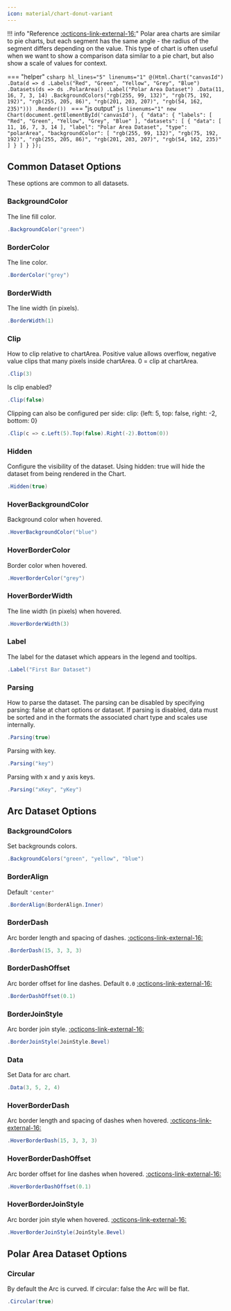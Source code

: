 ```yaml
---
icon: material/chart-donut-variant
---
```


!!! info "Reference [:octicons-link-external-16:](https://www.chartjs.org/docs/latest/charts/polar.html)"
	Polar area charts are similar to pie charts, but each segment has the same angle - the radius of the segment differs depending on the value.
	This type of chart is often useful when we want to show a comparison data similar to a pie chart, but also show a scale of values for context.

<script src="https://cdn.jsdelivr.net/npm/chart.js"></script>
<canvas id="canvasId"></canvas>
<script>
new Chart(document.getElementById('canvasId'),
    {
	  "data": {
		"labels": [
		  "Red",
		  "Green",
		  "Yellow",
		  "Grey",
		  "Blue"
		],
		"datasets": [
		  {
			"data": [
			  11,
			  16,
			  7,
			  3,
			  14
			],
			"label": "Polar Area Dataset",
			"type": "polarArea",
			"backgroundColor": [
			  "rgb(255, 99, 132)",
			  "rgb(75, 192, 192)",
			  "rgb(255, 205, 86)",
			  "rgb(201, 203, 207)",
			  "rgb(54, 162, 235)"
			]
		  }
		]
	  }
	});
</script>

=== "helper"
	```csharp hl_lines="5" linenums="1"
	@(Html.Chart("canvasId")
	.Data(d => d
		.Labels("Red", "Green", "Yellow", "Grey", "Blue")
		.Datasets(ds => ds
			.PolarArea()
			.Label("Polar Area Dataset")
			.Data(11, 16, 7, 3, 14)
			.BackgroundColors("rgb(255, 99, 132)", "rgb(75, 192, 192)", "rgb(255, 205, 86)", "rgb(201, 203, 207)", "rgb(54, 162, 235)")))
	.Render())
	```
=== "js output"
	```js linenums="1"
	new Chart(document.getElementById('canvasId'),
    {
	  "data": {
		"labels": [
		  "Red",
		  "Green",
		  "Yellow",
		  "Grey",
		  "Blue"
		],
		"datasets": [
		  {
			"data": [
			  11,
			  16,
			  7,
			  3,
			  14
			],
			"label": "Polar Area Dataset",
			"type": "polarArea",
			"backgroundColor": [
			  "rgb(255, 99, 132)",
			  "rgb(75, 192, 192)",
			  "rgb(255, 205, 86)",
			  "rgb(201, 203, 207)",
			  "rgb(54, 162, 235)"
			]
		  }
		]
	  }
	});
	```

## Common Dataset Options
These options are common to all datasets.

### BackgroundColor
The line fill color.
```csharp
.BackgroundColor("green")
```

### BorderColor
The line color.
```csharp
.BorderColor("grey")
```

### BorderWidth
The line width (in pixels).
```csharp
.BorderWidth(1)
```

### Clip
How to clip relative to chartArea. Positive value allows overflow, negative value clips that many pixels inside chartArea.
0 = clip at chartArea.
```csharp
.Clip(3)
```
Is clip enabled?
```csharp
.Clip(false)
```
Clipping can also be configured per side: clip: {left: 5, top: false, right: -2, bottom: 0}
```csharp
.Clip(c => c.Left(5).Top(false).Right(-2).Bottom(0))
```

### Hidden
Configure the visibility of the dataset. Using hidden: true will hide the dataset from being rendered in the Chart.
```csharp
.Hidden(true)
```

### HoverBackgroundColor
Background color when hovered.
```csharp
.HoverBackgroundColor("blue")
```

### HoverBorderColor
Border color when hovered.
```csharp
.HoverBorderColor("grey")
```

### HoverBorderWidth
The line width (in pixels) when hovered.
```csharp
.HoverBorderWidth(3)
```

### Label
The label for the dataset which appears in the legend and tooltips.
```csharp
.Label("First Bar Dataset")
```

### Parsing
How to parse the dataset. The parsing can be disabled by specifying parsing: false at chart options or dataset. 
If parsing is disabled, data must be sorted and in the formats the associated chart type and scales use internally.
```csharp
.Parsing(true)
```
Parsing with key.
```csharp
.Parsing("key")
```
Parsing with x and y axis keys.
```csharp
.Parsing("xKey", "yKey")
```

## Arc Dataset Options

### BackgroundColors
Set backgrounds colors.
```csharp
.BackgroundColors("green", "yellow", "blue")
```

### BorderAlign
Default ```'center'```
```csharp
.BorderAlign(BorderAlign.Inner)
```

### BorderDash
Arc border length and spacing of dashes.
[:octicons-link-external-16:](https://developer.mozilla.org/en-US/docs/Web/API/CanvasRenderingContext2D/setLineDash)
```csharp
.BorderDash(15, 3, 3, 3)
```

### BorderDashOffset
Arc border offset for line dashes. Default ```0.0```
[:octicons-link-external-16:](https://developer.mozilla.org/en-US/docs/Web/API/CanvasRenderingContext2D/lineDashOffset)
```csharp
.BorderDashOffset(0.1)
```

### BorderJoinStyle
Arc border join style.
[:octicons-link-external-16:](https://developer.mozilla.org/en-US/docs/Web/API/CanvasRenderingContext2D/lineJoin)
```csharp
.BorderJoinStyle(JoinStyle.Bevel)
```

### Data
Set Data for arc chart.
```csharp
.Data(3, 5, 2, 4)
```

### HoverBorderDash
Arc border length and spacing of dashes when hovered.
[:octicons-link-external-16:](https://developer.mozilla.org/en-US/docs/Web/API/CanvasRenderingContext2D/setLineDash)
```csharp
.HoverBorderDash(15, 3, 3, 3)
```

### HoverBorderDashOffset
Arc border offset for line dashes when hovered.
[:octicons-link-external-16:](https://developer.mozilla.org/en-US/docs/Web/API/CanvasRenderingContext2D/lineDashOffset)
```csharp
.HoverBorderDashOffset(0.1)
```

### HoverBorderJoinStyle
Arc border join style when hovered.
[:octicons-link-external-16:](https://developer.mozilla.org/en-US/docs/Web/API/CanvasRenderingContext2D/lineJoin)
```csharp
.HoverBorderJoinStyle(JoinStyle.Bevel)
```

## Polar Area Dataset Options

### Circular
By default the Arc is curved. If circular: false the Arc will be flat.
```csharp
.Circular(true)
```

